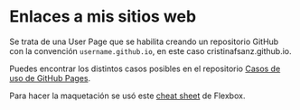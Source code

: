 # Enlaces a mis sitios web

Se trata de una User Page que se habilita creando un repositorio GitHub con la convención `username.github.io`, en este caso cristinafsanz.github.io.

Puedes encontrar los distintos casos posibles en el repositorio <a href="https://github.com/cristinafsanz/github-pages">Casos de uso de GitHub Pages</a>.

Para hacer la maquetación se usó este <a href="http://www.sketchingwithcss.com/samplechapter/cheatsheet.html">cheat sheet</a> de Flexbox.